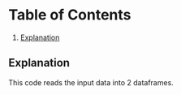 # Table of Contents
1. [Explanation](README.md#introduction)




## Explanation

This code reads the input data into 2 dataframes.

